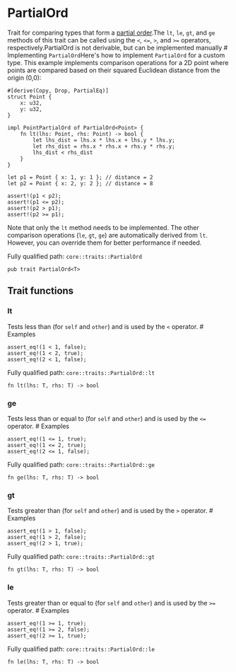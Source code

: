 # PartialOrd

Trait for comparing types that form a [partial order](https://en.wikipedia.org/wiki/Partial_order).The `lt`, `le`, `gt`, and `ge` methods of this trait can be called using the `<`, `<=`, `>`, and `>=` operators, respectively.PartialOrd is not derivable, but can be implemented manually  # Implementing `PartialOrd`Here's how to implement `PartialOrd` for a custom type. This example implements comparison operations for a 2D point where points are compared based on their squared Euclidean distance from the origin (0,0):
```cairo
#[derive(Copy, Drop, PartialEq)]
struct Point {
    x: u32,
    y: u32,
}

impl PointPartialOrd of PartialOrd<Point> {
    fn lt(lhs: Point, rhs: Point) -> bool {
        let lhs_dist = lhs.x * lhs.x + lhs.y * lhs.y;
        let rhs_dist = rhs.x * rhs.x + rhs.y * rhs.y;
        lhs_dist < rhs_dist
    }
}

let p1 = Point { x: 1, y: 1 }; // distance = 2
let p2 = Point { x: 2, y: 2 }; // distance = 8

assert!(p1 < p2);
assert!(p1 <= p2);
assert!(p2 > p1);
assert!(p2 >= p1);
```
Note that only the `lt` method needs to be implemented. The other comparison operations (`le`, `gt`, `ge`) are automatically derived from `lt`. However, you can override them for better performance if needed.

Fully qualified path: `core::traits::PartialOrd`

<pre><code class="language-rust">pub trait PartialOrd&lt;T&gt;</code></pre>

## Trait functions

### lt

Tests less than (for `self` and `other`) and is used by the `<` operator.  # Examples
```cairo
assert_eq!(1 < 1, false);
assert_eq!(1 < 2, true);
assert_eq!(2 < 1, false);
```

Fully qualified path: `core::traits::PartialOrd::lt`

<pre><code class="language-rust">fn lt(lhs: T, rhs: T) -&gt; bool</code></pre>


### ge

Tests less than or equal to (for `self` and `other`) and is used by the `<=` operator.  # Examples
```cairo
assert_eq!(1 <= 1, true);
assert_eq!(1 <= 2, true);
assert_eq!(2 <= 1, false);
```

Fully qualified path: `core::traits::PartialOrd::ge`

<pre><code class="language-rust">fn ge(lhs: T, rhs: T) -&gt; bool</code></pre>


### gt

Tests greater than (for `self` and `other`) and is used by the `>` operator.  # Examples
```cairo
assert_eq!(1 > 1, false);
assert_eq!(1 > 2, false);
assert_eq!(2 > 1, true);
```

Fully qualified path: `core::traits::PartialOrd::gt`

<pre><code class="language-rust">fn gt(lhs: T, rhs: T) -&gt; bool</code></pre>


### le

Tests greater than or equal to (for `self` and `other`) and is used by the `>=` operator.  # Examples
```cairo
assert_eq!(1 >= 1, true);
assert_eq!(1 >= 2, false);
assert_eq!(2 >= 1, true);
```

Fully qualified path: `core::traits::PartialOrd::le`

<pre><code class="language-rust">fn le(lhs: T, rhs: T) -&gt; bool</code></pre>


